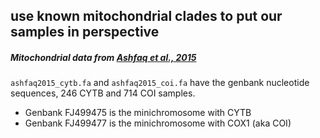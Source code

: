 ## use known mitochondrial clades to put our samples in perspective

##### Mitochondrial data from [Ashfaq et al., 2015](https://www.nature.com/articles/srep14188)

`ashfaq2015_cytb.fa` and  `ashfaq2015_coi.fa` have the genbank nucleotide sequences, 246 CYTB and 714 COI samples.

- Genbank FJ499475 is the minichromosome with CYTB
- Genbank FJ499477 is the minichromosome with COX1 (aka COI)

